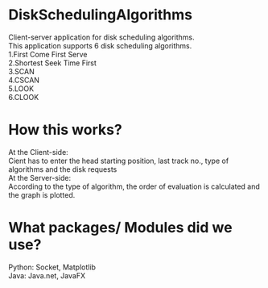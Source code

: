 # DiskSchedulingAlgorithms

Client-server application for disk scheduling algorithms.<br>
This application supports 6 disk scheduling algorithms.<br>
1.First Come First Serve<br>
2.Shortest Seek Time First<br>
3.SCAN<br>
4.CSCAN<br>
5.LOOK<br>
6.CLOOK<br>

# How this works?<br>
At the Client-side:<br>
Cient has to enter the head starting position, last track no., type of algorithms and the disk requests<br>
At the Server-side:<br>
According to the type of algorithm, the order of evaluation is calculated and the graph is plotted.

# What packages/ Modules did we use?
Python: Socket, Matplotlib <br>
Java: Java.net, JavaFX

